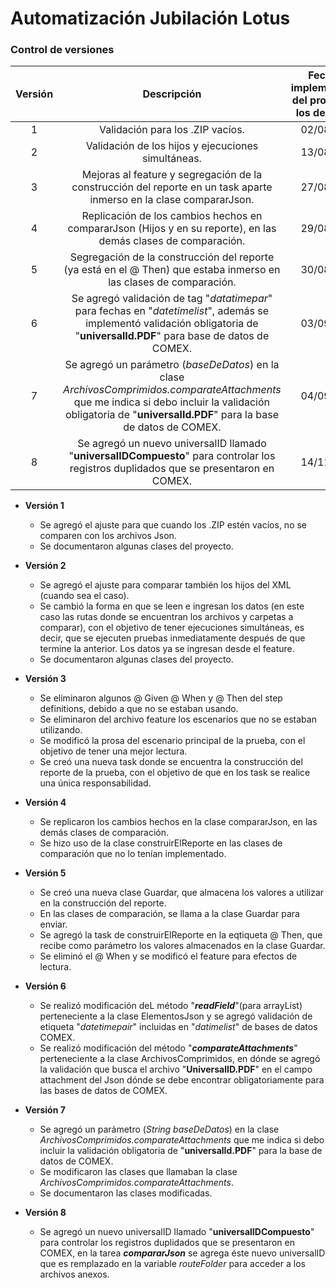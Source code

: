 # Automatización Jubilación Lotus

### Control de versiones

| Versión | Descripción  | Fecha de implementación del proyecto en los demás IDE |
| :------------:|:---------------:| :-----:|
| 1  | Validación para los .ZIP vacíos.  |02/08/2019 |
| 2  | Validación de los hijos y ejecuciones simultáneas.  |13/08/2019 |
| 3  | Mejoras al feature y segregación de la construcción del reporte en un task aparte inmerso en la clase compararJson.  |27/08/2019 |
| 4  | Replicación de los cambios hechos en compararJson (Hijos y en su reporte), en las demás clases de comparación.  |29/08/2019 |
| 5  | Segregación de la construcción del reporte (ya está en el @ Then) que estaba inmerso en las clases de comparación. |30/08/2019 |
| 6  | Se agregó validación de tag "*datatimepar*" para fechas en "*datetimelist*", además se implementó validación obligatoria de "**universalId.PDF**" para base de datos de COMEX.|03/09/2019|
| 7  | Se agregó un parámetro (*baseDeDatos*) en la clase *ArchivosComprimidos.comparateAttachments* que me indica si debo incluir la validación obligatoria de "**universalId.PDF**" para la base de datos de COMEX.|04/09/2019|
| 8 | Se agregó un nuevo universalID llamado "**universalIDCompuesto**"  para controlar los registros duplidados que se presentaron en COMEX.|14/11/2019|

- **Versión 1**
	- Se agregó el ajuste para que cuando los .ZIP estén vacíos, no se comparen con los archivos Json.
	- Se documentaron algunas clases del proyecto.

- **Versión 2**
	- Se agregó el ajuste para comparar también los hijos del XML (cuando sea el caso).
	- Se cambió la forma en que se leen e ingresan los datos (en este caso las rutas donde se encuentran los archivos y carpetas a comparar), con el objetivo de tener ejecuciones simultáneas, es decir, que se ejecuten pruebas inmediatamente después de que termine la anterior.  Los datos ya se ingresan desde el feature.
	- Se documentaron algunas clases del proyecto.
	
- **Versión 3**
	- Se eliminaron algunos @ Given @ When y @ Then del step definitions, debido a que no se estaban usando.
	- Se eliminaron del archivo feature los escenarios que no se estaban utilizando.
	- Se modificó la prosa del escenario principal de la prueba, con el objetivo de tener una mejor lectura.
	- Se creó una nueva task donde se encuentra la construcción del reporte de la prueba, con el objetivo de que en los task se realice una única responsabilidad.

- **Versión 4**
	- Se replicaron los cambios hechos en la clase compararJson, en las demás clases de comparación.
	- Se hizo uso de la clase construirElReporte en las clases de comparación que no lo tenían implementado.
	
- **Versión 5**
	- Se creó una nueva clase Guardar, que almacena los valores a utilizar en la construcción del reporte.
	- En las clases de comparación, se llama a la clase Guardar para enviar.
	- Se agregó la task de construirElReporte en la eqtiqueta @ Then, que recibe como parámetro los valores almacenados en la clase Guardar.
	- Se eliminó el @ When y se modificó el feature para efectos de lectura.
	
- **Versión 6**
	- Se realizó modificación deL método "***readField***"(para arrayList) perteneciente a la clase ElementosJson y se agregó validación de etiqueta "*datetimepair*" incluidas en "*datimelist*" de bases de datos COMEX.
	- Se realizó modificación del método "***comparateAttachments***" perteneciente a la clase ArchivosComprimidos, en dónde se agregó la validación que busca el archivo "**UniversalID.PDF**" en el campo attachment del Json dónde se debe encontrar obligatoriamente para las bases de datos de COMEX.
	
- **Versión 7**
	- Se agregó un parámetro (*String baseDeDatos*) en la clase *ArchivosComprimidos.comparateAttachments* que me indica si debo incluir la validación obligatoria de "**universalId.PDF**" para la base de datos de COMEX.
	- Se modificaron las clases que llamaban la clase *ArchivosComprimidos.comparateAttachments*.
	- Se documentaron las clases modificadas.
- **Versión 8**
	- Se agregó un nuevo universalID llamado "**universalIDCompuesto**"  para controlar los registros duplidados que se presentaron en COMEX, en la tarea ***compararJson*** se agrega éste nuevo universalID que es remplazado en la variable *routeFolder* para acceder a los archivos anexos.